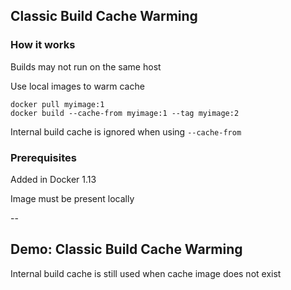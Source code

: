 ## Classic Build Cache Warming

### How it works

Builds may not run on the same host

Use local images to warm cache

```
docker pull myimage:1
docker build --cache-from myimage:1 --tag myimage:2
```

Internal build cache is ignored when using `--cache-from`

### Prerequisites

Added in Docker 1.13

Image must be present locally

--

## Demo: Classic Build Cache Warming

<!-- include: classic-0.command -->

<!-- include: classic-1.command -->

<!-- include: classic-2.command -->

<!-- include: classic-3.command -->

Internal build cache is still used when cache image does not exist
